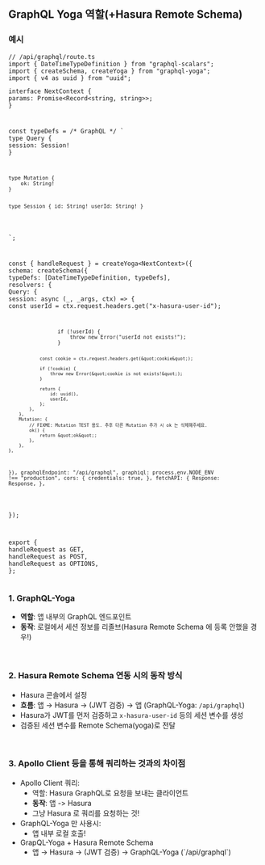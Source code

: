 <h2 data-ke-size="size26">GraphQL Yoga 역할(+Hasura Remote Schema)</h2>
<h3 data-ke-size="size23">예시</h3>
<pre class="typescript"><code>// /api/graphql/route.ts
import { DateTimeTypeDefinition } from "graphql-scalars";
import { createSchema, createYoga } from "graphql-yoga";
import { v4 as uuid } from "uuid";
<p>interface NextContext {
params: Promise&lt;Record&lt;string, string&gt;&gt;;
}</p>
<p>const typeDefs = /* GraphQL */ `
type Query {
session: Session!
}</p>
<pre><code>type Mutation {
    ok: String!
}

type Session {
    id: String!
    userId: String!
}
</code></pre>
<p>`;</p>
<p>const { handleRequest } = createYoga&lt;NextContext&gt;({
schema: createSchema({
typeDefs: [DateTimeTypeDefinition, typeDefs],
resolvers: {
Query: {
session: async (_, _args, ctx) =&gt; {
const userId = ctx.request.headers.get(&quot;x-hasura-user-id&quot;);</p>
<pre><code>                if (!userId) {
                    throw new Error(&quot;userId not exists!&quot;);
                }

                const cookie = ctx.request.headers.get(&quot;cookie&quot;);

                if (!cookie) {
                    throw new Error(&quot;cookie is not exists!&quot;);
                }

                return {
                    id: uuid(),
                    userId,
                };
            },
        },
        Mutation: {
            // FIXME: Mutation TEST 용도. 추후 다른 Mutation 추가 시 ok 는 삭제해주세요.
            ok() {
                return &quot;ok&quot;;
            },
        },
    },
}),
graphqlEndpoint: &quot;/api/graphql&quot;,
graphiql: process.env.NODE_ENV !== &quot;production&quot;,
cors: {
credentials: true,
},
fetchAPI: {
Response: Response,
},
</code></pre>
<p>});</p>
<p>export {
handleRequest as GET,
handleRequest as POST,
handleRequest as OPTIONS,
};</code></pre></p>
<h3 data-ke-size="size23">1. GraphQL-Yoga</h3>
<ul style="list-style-type: disc;" data-ke-list-type="disc">
<li><b>역할</b>: 앱 내부의 GraphQL 엔드포인트</li>
<li><b>동작</b>: 로컬에서 세션 정보를 리졸브(Hasura Remote Schema 에 등록 안했을 경우!)</li>
</ul>
<p data-ke-size="size16">&nbsp;</p>
<h3 data-ke-size="size23">2. Hasura Remote Schema 연동 시의 동작 방식</h3>
<ul style="list-style-type: disc;" data-ke-list-type="disc">
<li>Hasura 콘솔에서 설정</li>
<li><b>흐름</b>: 앱 &rarr; Hasura &rarr; (JWT 검증) &rarr; 앱 (GraphQL-Yoga: <code>/api/graphql</code>)</li>
<li>Hasura가 JWT를 먼저 검증하고 <code>x-hasura-user-id</code> 등의 세션 변수를 생성</li>
<li>검증된 세션 변수를 Remote Schema(yoga)로 전달</li>
</ul>
<p data-ke-size="size16">&nbsp;</p>
<h3 data-ke-size="size23">3. Apollo Client 등을 통해 쿼리하는 것과의 차이점</h3>
<ul style="list-style-type: disc;" data-ke-list-type="disc">
<li>Apollo Client 쿼리:
<ul style="list-style-type: disc;" data-ke-list-type="disc">
<li>역할: Hasura GraphQL로 요청을 보내는 클라이언트</li>
<li><b>동작</b>: 앱 -&gt; Hasura</li>
<li>그냥 Hasura 로 쿼리를 요청하는 것!</li>
</ul>
</li>
<li>GraphQL-Yoga 만 사용시:
<ul style="list-style-type: disc;" data-ke-list-type="disc">
<li>앱 내부 로컬 호출!</li>
</ul>
</li>
<li>GrapQL-Yoga + Hasura Remote Schema
<ul style="list-style-type: disc;" data-ke-list-type="disc">
<li>앱 &rarr; Hasura &rarr; (JWT 검증) &rarr; GraphQL-Yoga (`/api/graphql`)</li>
</ul>
</li>
</ul>
<ol style="list-style-type: decimal;" data-ke-list-type="decimal">
<li style="list-style-type: none;">&nbsp;</li>
</ol>